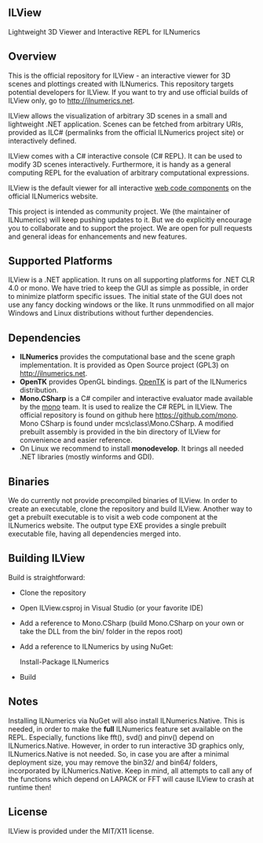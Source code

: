 ## ILView 

Lightweight 3D Viewer and Interactive REPL for ILNumerics

## Overview

This is the official repository for ILView - an interactive viewer for 3D scenes and plottings created with ILNumerics. This repository targets 
potential developers for ILView. If you want to try and use official builds of ILView only, go to <http://ilnumerics.net>.  

ILView allows the visualization of arbitrary 3D scenes in a small and lightweight .NET application. Scenes can be fetched 
from arbitrary URIs, provided as ILC# (permalinks from the official ILNumerics project site) or interactively defined. 

ILView comes with a C# interactive console (C# REPL). It can be used to modify 3D scenes interactively. Furthermore, it is handy as a general 
computing REPL for the evaluation of arbitrary computational expressions. 

ILView is the default viewer for all interactive [web code components](http://ilnumerics.net/ilnumerics-interactive-web-component.html)
 on the official ILNumerics website.   

This project is intended as community project. We (the maintainer of ILNumerics) will keep pushing updates to it. 
But we do explicitly encourage you to collaborate and to support the project. We are open for pull requests and general ideas for 
enhancements and new features.  

## Supported Platforms 

ILView is a .NET application. It runs on all supporting platforms for .NET CLR 4.0 or mono. We have tried to keep the GUI as simple as 
possible, in order to minimize platform specific issues. The initial state of the GUI does not use any fancy docking windows or the like. 
It runs unmmodified on all major Windows and Linux distributions without further dependencies. 

## Dependencies

- **ILNumerics** provides the computational base and the scene graph implementation. It is provided as Open Source project (GPL3) on <http://ilnumerics.net>. 
- **OpenTK** provides OpenGL bindings. [OpenTK](http://opentk.com) is part of the ILNumerics distribution.
- **Mono.CSharp** is a C# compiler and interactive evaluator made available by the [mono](http://www.mono-project.com/Main_Page) team. It 
is used to realize the C# REPL in ILView. The official repository is found on github here <https://github.com/mono>. Mono CSharp is found under mcs\class\Mono.CSharp. 
A modified prebuilt assembly is provided in the bin directory of ILView for convenience and easier reference.
- On Linux we recommend to install **monodevelop**. It brings all needed .NET libraries (mostly winforms and GDI). 

## Binaries

We do currently not provide precompiled binaries of ILView. In order to create an executable, clone the repository and build ILView. Another way to 
get a prebuilt executable is to visit a web code component at the ILNumerics website. The output type EXE provides a single prebuilt 
executable file, having all dependencies merged into. 

## Building ILView

Build is straightforward: 

- Clone the repository
- Open ILView.csproj in Visual Studio (or your favorite IDE)
- Add a reference to Mono.CSharp (build Mono.CSharp on your own or take the DLL from the bin/ folder in the repos root)
- Add a reference to ILNumerics by using NuGet: 
    
	Install-Package ILNumerics

- Build
 
## Notes

Installing ILNumerics via NuGet will also install ILNumerics.Native. This is needed, in order to make the **full** ILNumerics feature set 
available on the REPL. Especially, functions like fft(), svd() and pinv() depend on ILNumerics.Native. However, in order to run interactive 
3D graphics only, ILNumerics.Native is not needed. So, in case you are after a minimal deployment size, you may remove the bin32/ and bin64/ 
folders, incorporated by ILNumerics.Native. Keep in mind, all attempts to call any of the functions which depend on LAPACK or FFT will cause 
ILView to crash at runtime then!

## License

ILView is provided under the MIT/X11 license.  